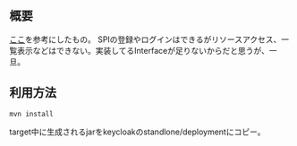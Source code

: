 ## 概要

[ここ](https://gitlab.fokus.fraunhofer.de/egav/keycloak-server/-/tree/e88af874ca6cb0dc189317a07dfe0b09ef4b0c47/examples/providers/user-storage-simple)を参考にしたもの。
SPIの登録やログインはできるがリソースアクセス、一覧表示などはできない。実装してるInterfaceが足りないからだと思うが、一旦。

## 利用方法

```
mvn install
```

target中に生成されるjarをkeycloakのstandlone/deploymentにコピー。